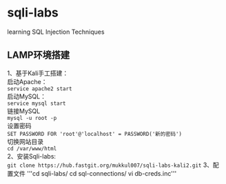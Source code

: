 # sqli-labs
learning SQL Injection Techniques
## LAMP环境搭建
1、基于Kali手工搭建：  
启动Apache：  
`service apache2 start`  
启动MySQL：  
`service mysql start`  
链接MySQL  
`mysql -u root -p`  
设置密码  
`SET PASSWORD FOR 'root'@'localhost' = PASSWORD('新的密码')`  
切换网站目录  
`cd /var/www/html`  
2、安装Sqli-labs:  
`git clone https://hub.fastgit.org/mukkul007/sqli-labs-kali2.git`
3、配置文件
'''cd sqli-labs/
cd sql-connections/
vi db-creds.inc'''

